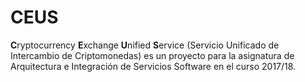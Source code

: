# CEUS
**C**ryptocurrency **E**xchange **U**nified **S**ervice (Servicio Unificado de Intercambio de Criptomonedas) es un proyecto para la asignatura de Arquitectura e Integración de Servicios Software en el curso 2017/18.

